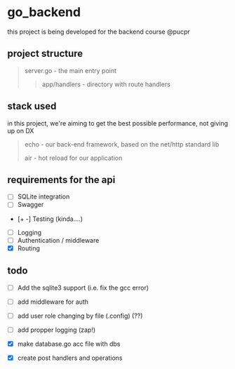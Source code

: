 # go_backend

this project is being developed for the backend course @pucpr

## project structure
>
> server.go - the main entry point
> > app/handlers - directory with route handlers
>

## stack used

in this project, we're aiming to get the best possible performance, not giving up on DX
> echo - our back-end framework, based on the net/http standard lib
>
> air - hot reload for our application

## requirements for the api

- [ ] SQLite integration
- [ ] Swagger
- [+ -] Testing (kinda....)
- [ ] Logging
- [ ] Authentication / middleware
- [x] Routing

## todo

- [ ] Add the sqlite3 support (i.e. fix the gcc error)
- [ ] add middleware for auth
- [ ] add user role changing by file (.config) (??)
- [ ] add propper logging (zap!)

- [x] make database.go acc file with dbs
- [x] create post handlers and operations
